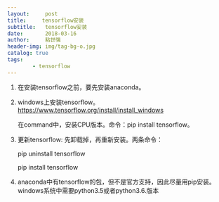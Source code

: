 ```yaml
---
layout:     post
title:     tensorflow安装
subtitle:   tensorflow安装
date:       2018-03-16
author:     粘世强
header-img: img/tag-bg-o.jpg
catalog: true
tags:
        - tensorflow
---
```

1. 在安装tensorflow之前，要先安装anaconda。

2. windows上安装tensorflow。https://www.tensorflow.org/install/install_windows

   在command中，安装CPU版本。命令：pip install tensorflow。

3. 更新tensorflow: 先卸载掉，再重新安装。两条命令：

   pip uninstall tensorflow

   pip install tensorflow

4. anaconda中有tensorflow的包，但不是官方支持，因此尽量用pip安装。windows系统中需要python3.5或者python3.6.版本